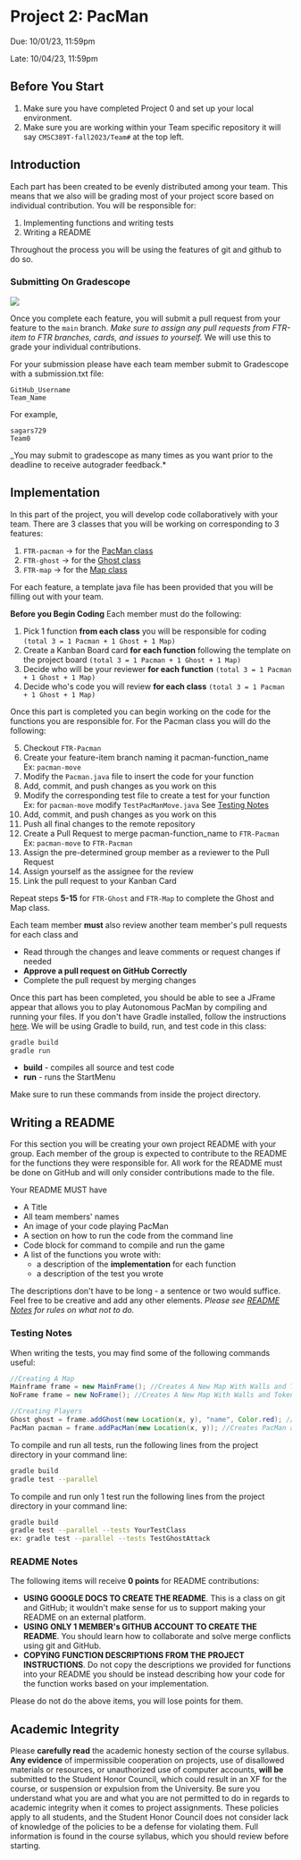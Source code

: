 
# Project 2: PacMan

Due: 10/01/23, 11:59pm

Late: 10/04/23, 11:59pm

## Before You Start

1. Make sure you have completed Project 0 and set up your local environment.
2. Make sure you are working within your Team specific repository it will say `CMSC389T-fall2023/Team#` at the top left.

## Introduction

Each part has been created to be evenly distributed among your team. This means that we also will be grading most of your project score based on individual contribution. You will be responsible for:

1. Implementing functions and writing tests
2. Writing a README

Throughout the process you will be using the features of git and github to do so.

### Submitting On Gradescope

![](https://placehold.co/1000x40/gold/red?text=Each+member+must+submit+individually)

Once you complete each feature, you will submit a pull request from your feature to the `main` branch.
*Make sure to assign any pull requests from FTR-item to FTR branches, cards, and issues to yourself.* We will use this to grade your individual contributions.

For your submission please have each team member submit to Gradescope with a submission.txt file:

```
GitHub_Username
Team_Name
```

For example,

```
sagars729
Team0
```

_You may submit to gradescope as many times as you want prior to the deadline to receive autograder feedback.*

## Implementation

In this part of the project, you will develop code collaboratively with your team. There are 3 classes that you will be working on corresponding to 3 features:

1. `FTR-pacman` &rarr; for the [PacMan class](./documentation/README.md#pacman-class)
2. `FTR-ghost` &rarr; for the [Ghost class](./documentation/README.md#ghost-class)
3. `FTR-map` &rarr; for the [Map class](./documentation.md/README.md#map-class)

For each feature, a template java file has been provided that you will be filling out with your team.

**Before you Begin Coding** Each member must do the following:

1. Pick 1 function **from each class** you will be responsible for coding `(total 3 = 1 Pacman + 1 Ghost + 1 Map)`
2. Create a Kanban Board card **for each function** following the template on the project board `(total 3 = 1 Pacman + 1 Ghost + 1 Map)`
3. Decide who will be your reviewer **for each function** `(total 3 = 1 Pacman + 1 Ghost + 1 Map)`
4. Decide who's code you will review **for each class** `(total 3 = 1 Pacman + 1 Ghost + 1 Map)`

Once this part is completed you can begin working on the code for the functions you are responsible for. For the Pacman class you will do the following:

5. Checkout `FTR-Pacman`
6. Create your feature-item branch naming it pacman-function_name <br> <t> Ex: `pacman-move` </t> </br>
7. Modify the `Pacman.java` file to insert the code for your function
8. Add, commit, and push changes as you work on this
9. Modify the corresponding test file to create a test for your function  <br> <t> Ex: for `pacman-move` modify `TestPacManMove.java` See [Testing Notes](#testing-notes)  </t> </br>
10. Add, commit, and push changes as you work on this
11. Push all final changes to the remote repository
12. Create a Pull Request to merge pacman-function_name to `FTR-Pacman`  <br> <t> Ex: `pacman-move` to `FTR-Pacman` </t> </br>
13. Assign the pre-determined group member as a reviewer to the Pull Request
14. Assign yourself as the assignee for the review
15. Link the pull request to your Kanban Card

Repeat steps **5-15** for `FTR-Ghost` and `FTR-Map` to complete the Ghost and Map class.

Each team member **must** also review another team member's pull requests for each class and

- Read through the changes and leave comments or request changes if needed
- **Approve a pull request on GitHub Correctly**
- Complete the pull request by merging changes

Once this part has been completed, you should be able to see a JFrame appear that allows you to play Autonomous PacMan by compiling and running your files. If you don't have Gradle installed, follow the instructions [here](https://gradle.org/install/). We will be using Gradle to build, run, and test code in this class:

```bash
gradle build
gradle run
```

- **build** - compiles all source and test code
- **run** - runs the StartMenu

Make sure to run these commands from inside the project directory.

## Writing a README

For this section you will be creating your own project README with your group. Each member of the group is expected to contribute to the README for the functions they were responsible for. All work for the README must be done on GitHub and will only consider contributions made to the file.

Your README MUST have

- A Title
- All team members' names
- An image of your code playing PacMan
- A section on how to run the code from the command line
- Code block for command to compile and run the game
- A list of the functions you wrote with:
  - a description of the **implementation** for each function
  - a description of the test you wrote

The descriptions don't have to be long - a sentence or two would suffice.
Feel free to be creative and add any other elements. *Please see [README Notes](#readme-notes) for rules on what not to do.*

### Testing Notes

When writing the tests, you may find some of the following commands useful:

```java
//Creating A Map
Mainframe frame = new MainFrame(); //Creates A New Map With Walls and Tokens Initialized
NoFrame frame = new NoFrame(); //Creates A New Map With Walls and Tokens w/o a Display

//Creating Players
Ghost ghost = frame.addGhost(new Location(x, y), "name", Color.red); //Creates a red ghost named "name" at location x,y
PacMan pacman = frame.addPacMan(new Location(x, y)); //Creates PacMan at location x, y
```

To compile and run all tests, run the following lines from the project directory in your command line:

```bash
gradle build
gradle test --parallel
```

To compile and run only 1 test run the following lines from the project directory in your command line:

```bash
gradle build
gradle test --parallel --tests YourTestClass
ex: gradle test --parallel --tests TestGhostAttack
```

### README Notes

The following items will receive **0 points** for README contributions:

- **USING GOOGLE DOCS TO CREATE THE README**. This is a class on git and GitHub; it wouldn't make sense for us to support making your README on an external platform.
- **USING ONLY 1 MEMBER's GITHUB ACCOUNT TO CREATE THE README**. You should learn how to collaborate and solve merge conflicts using git and GitHub.
- **COPYING FUNCTION DESCRIPTIONS FROM THE PROJECT INSTRUCTIONS**. Do not copy the descriptions we provided for functions into your README you should be instead describing how your code for the function works based on your implementation.

Please do not do the above items, you will lose points for them.

## Academic Integrity

Please **carefully read** the academic honesty section of the course syllabus. **Any evidence** of impermissible cooperation on projects, use of disallowed materials or resources, or unauthorized use of computer accounts, **will be** submitted to the Student Honor Council, which could result in an XF for the course, or suspension or expulsion from the University. Be sure you understand what you are and what you are not permitted to do in regards to academic integrity when it comes to project assignments. These policies apply to all students, and the Student Honor Council does not consider lack of knowledge of the policies to be a defense for violating them. Full information is found in the course syllabus, which you should review before starting.
